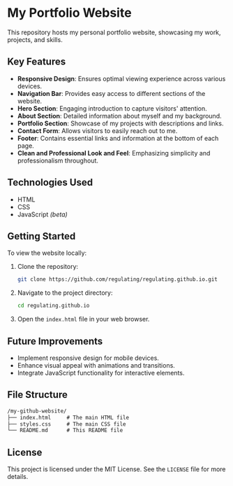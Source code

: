 # My Portfolio Website

This repository hosts my personal portfolio website, showcasing my work, projects, and skills.

## Key Features

- **Responsive Design**: Ensures optimal viewing experience across various devices.
- **Navigation Bar**: Provides easy access to different sections of the website.
- **Hero Section**: Engaging introduction to capture visitors' attention.
- **About Section**: Detailed information about myself and my background.
- **Portfolio Section**: Showcase of my projects with descriptions and links.
- **Contact Form**: Allows visitors to easily reach out to me.
- **Footer**: Contains essential links and information at the bottom of each page.
- **Clean and Professional Look and Feel**: Emphasizing simplicity and professionalism throughout.

## Technologies Used

- HTML
- CSS
- JavaScript *(beta)*

## Getting Started

To view the website locally:

1. Clone the repository:
    ```sh
    git clone https://github.com/regulating/regulating.github.io.git
    ```
2. Navigate to the project directory:
    ```sh
    cd regulating.github.io
    ```
3. Open the `index.html` file in your web browser.

## Future Improvements

- Implement responsive design for mobile devices.
- Enhance visual appeal with animations and transitions.
- Integrate JavaScript functionality for interactive elements.


## File Structure

```markdown
/my-github-website/
├── index.html     # The main HTML file
├── styles.css     # The main CSS file
└── README.md      # This README file
```

## License

This project is licensed under the MIT License. See the `LICENSE` file for more details.
